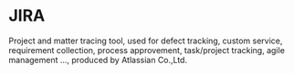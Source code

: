 # JIRA

Project and matter tracing tool, used for defect tracking, custom service, requirement collection, process approvement, task/project tracking, agile management ..., produced by Atlassian Co.,Ltd.

